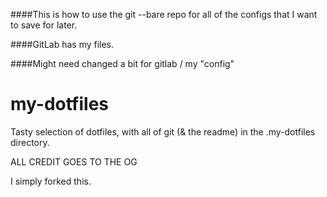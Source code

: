 ####This is how to use the git --bare repo for all of the configs that I want to save for later.

####GitLab has my files.

####Might need changed a bit for gitlab / my "config"

# my-dotfiles
Tasty selection of dotfiles, with all of git (&amp; the readme) in the .my-dotfiles directory.


ALL CREDIT GOES TO THE  OG

I simply forked this.
